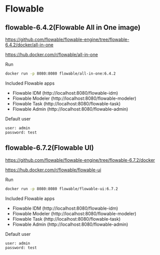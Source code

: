# Flowable

## flowable-6.4.2(Flowable All in One image)

https://github.com/flowable/flowable-engine/tree/flowable-6.4.2/docker/all-in-one

https://hub.docker.com/r/flowable/all-in-one

Run

```bash
docker run -p 8080:8080 flowable/all-in-one:6.4.2
```

Included Flowable apps

* Flowable IDM  (http://localhost:8080/flowable-idm)
* Flowable Modeler  (http://localhost:8080/flowable-modeler)
* Flowable Task  (http://localhost:8080/flowable-task)
* Flowable Admin  (http://localhost:8080/flowable-admin)

Default user

```
user: admin  
password: test
```

## flowable-6.7.2(Flowable UI)

https://github.com/flowable/flowable-engine/tree/flowable-6.7.2/docker

https://hub.docker.com/r/flowable/flowable-ui

Run

```bash
docker run -p 8080:8080 flowable/flowable-ui:6.7.2
```

Included Flowable apps

* Flowable IDM (http://localhost:8080/flowable-idm)
* Flowable Modeler (http://localhost:8080/flowable-modeler)
* Flowable Task (http://localhost:8080/flowable-task)
* Flowable Admin (http://localhost:8080/flowable-admin)

Default user

```
user: admin  
password: test
```
